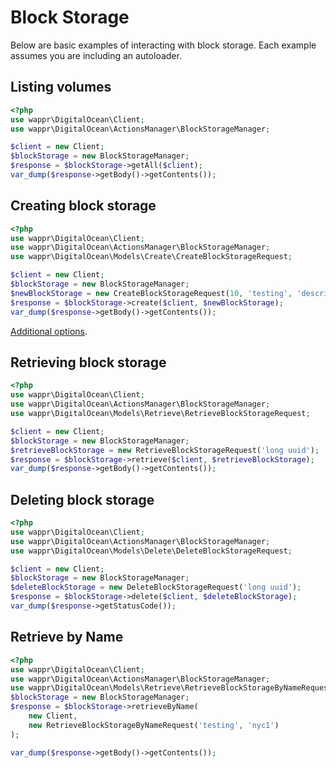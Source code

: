 # Block Storage

Below are basic examples of interacting with block storage. Each example assumes you are including an autoloader.

## Listing volumes

```php
<?php
use wappr\DigitalOcean\Client;
use wappr\DigitalOcean\ActionsManager\BlockStorageManager;

$client = new Client;
$blockStorage = new BlockStorageManager;
$response = $blockStorage->getAll($client);
var_dump($response->getBody()->getContents());
```

## Creating block storage

```php
<?php
use wappr\DigitalOcean\Client;
use wappr\DigitalOcean\ActionsManager\BlockStorageManager;
use wappr\DigitalOcean\Models\Create\CreateBlockStorageRequest;

$client = new Client;
$blockStorage = new BlockStorageManager;
$newBlockStorage = new CreateBlockStorageRequest(10, 'testing', 'description', 'nyc1');
$response = $blockStorage->create($client, $newBlockStorage);
var_dump($response->getBody()->getContents());
```

[Additional options](create/block-storage.md).

## Retrieving block storage

```php
<?php
use wappr\DigitalOcean\Client;
use wappr\DigitalOcean\ActionsManager\BlockStorageManager;
use wappr\DigitalOcean\Models\Retrieve\RetrieveBlockStorageRequest;

$client = new Client;
$blockStorage = new BlockStorageManager;
$retrieveBlockStorage = new RetrieveBlockStorageRequest('long uuid');
$response = $blockStorage->retrieve($client, $retrieveBlockStorage);
var_dump($response->getBody()->getContents());
```

## Deleting block storage

```php
<?php
use wappr\DigitalOcean\Client;
use wappr\DigitalOcean\ActionsManager\BlockStorageManager;
use wappr\DigitalOcean\Models\Delete\DeleteBlockStorageRequest;

$client = new Client;
$blockStorage = new BlockStorageManager;
$deleteBlockStorage = new DeleteBlockStorageRequest('long uuid');
$response = $blockStorage->delete($client, $deleteBlockStorage);
var_dump($response->getStatusCode());
```

## Retrieve by Name

```php
<?php
use wappr\DigitalOcean\Client;
use wappr\DigitalOcean\ActionsManager\BlockStorageManager;
use wappr\DigitalOcean\Models\Retrieve\RetrieveBlockStorageByNameRequest;
$blockStorage = new BlockStorageManager;
$response = $blockStorage->retrieveByName(
    new Client,
    new RetrieveBlockStorageByNameRequest('testing', 'nyc1')
);

var_dump($response->getBody()->getContents());
```
